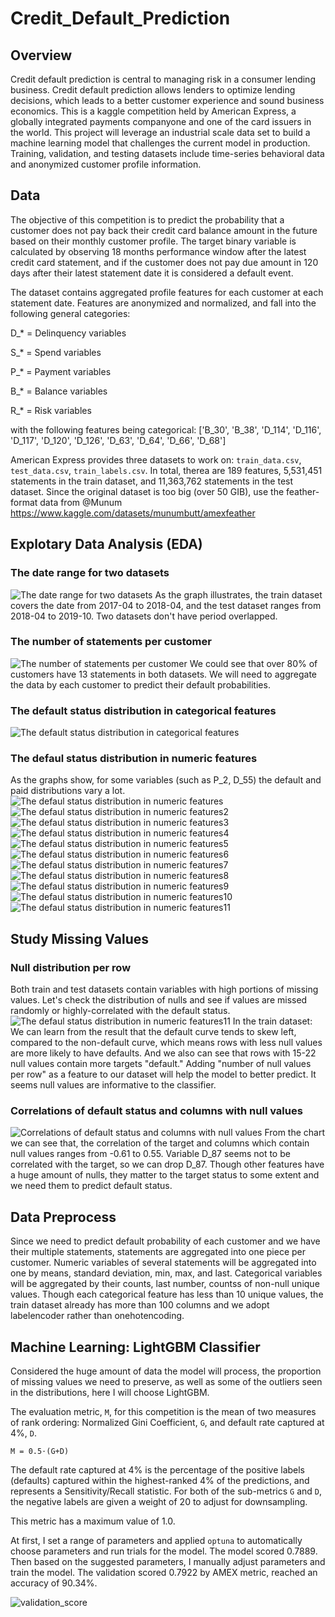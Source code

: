 # Credit_Default_Prediction

## Overview
Credit default prediction is central to managing risk in a consumer lending business. Credit default prediction allows lenders to optimize lending decisions, which leads to a better customer experience and sound business economics. This is a kaggle competition held by American Express, a globally integrated payments companyone and one of the card issuers in the world. 
This project will leverage an industrial scale data set to build a machine learning model that challenges the current model in production. Training, validation, and testing datasets include time-series behavioral data and anonymized customer profile information. 

## Data
The objective of this competition is to predict the probability that a customer does not pay back their credit card balance amount in the future based on their monthly customer profile. The target binary variable is calculated by observing 18 months performance window after the latest credit card statement, and if the customer does not pay due amount in 120 days after their latest statement date it is considered a default event.

The dataset contains aggregated profile features for each customer at each statement date. Features are anonymized and normalized, and fall into the following general categories:

D_* = Delinquency variables

S_* = Spend variables

P_* = Payment variables

B_* = Balance variables

R_* = Risk variables

with the following features being categorical:
['B_30', 'B_38', 'D_114', 'D_116', 'D_117', 'D_120', 'D_126', 'D_63', 'D_64', 'D_66', 'D_68']

American Express provides three datasets to work on: `train_data.csv`, `test_data.csv`, `train_labels.csv`. In total, therea are 189 features, 5,531,451 statements in the train dataset, and 11,363,762 statements in the test dataset. Since the original dataset is too big (over 50 GIB), use the feather-format data from @Munum https://www.kaggle.com/datasets/munumbutt/amexfeather

## Explotary Data Analysis (EDA)
### The date range for two datasets
![The date range for two datasets](https://github.com/ZiwenLyu/AMEX_Default_Prediction/blob/main/graphs/date%20range%20for%20two%20datasets.png)
As the graph illustrates, the train dataset covers the date from 2017-04 to 2018-04, and the test dataset ranges from 2018-04 to 2019-10. Two datasets don't have period overlapped.

### The number of statements per customer
![The number of statements per customer](https://github.com/ZiwenLyu/AMEX_Default_Prediction/blob/main/graphs/Count%20of%20statements%20per%20customer.png)
We could see that over 80% of customers have 13 statements in both datasets. We will need to aggregate the data by each customer to predict their default probabilities.

### The default status distribution in categorical features
![The default status distribution in categorical features](https://github.com/ZiwenLyu/AMEX_Default_Prediction/blob/main/graphs/default%20status%20distribution%20in%20categorical%20features.png)

### The defaul status distribution in numeric features
As the graphs show, for some variables (such as P_2, D_55) the default and paid distributions vary a lot.
![The defaul status distribution in numeric features](https://github.com/ZiwenLyu/AMEX_Default_Prediction/blob/main/graphs/default%20status%20distribution%20in%20num%20features.png)
![The defaul status distribution in numeric features2](https://github.com/ZiwenLyu/AMEX_Default_Prediction/blob/main/graphs/default%20status%20distribution%20in%20num%20features2.png)
![The defaul status distribution in numeric features3](https://github.com/ZiwenLyu/AMEX_Default_Prediction/blob/main/graphs/default%20status%20distribution%20in%20num%20features3.png)
![The defaul status distribution in numeric features4](https://github.com/ZiwenLyu/AMEX_Default_Prediction/blob/main/graphs/default%20status%20distribution%20in%20num%20features4.png)
![The defaul status distribution in numeric features5](https://github.com/ZiwenLyu/AMEX_Default_Prediction/blob/main/graphs/default%20status%20distribution%20in%20num%20features5.png)
![The defaul status distribution in numeric features6](https://github.com/ZiwenLyu/AMEX_Default_Prediction/blob/main/graphs/default%20status%20distribution%20in%20num%20features6.png)
![The defaul status distribution in numeric features7](https://github.com/ZiwenLyu/AMEX_Default_Prediction/blob/main/graphs/default%20status%20distribution%20in%20num%20features7.png)
![The defaul status distribution in numeric features8](https://github.com/ZiwenLyu/AMEX_Default_Prediction/blob/main/graphs/default%20status%20distribution%20in%20num%20features8.png)
![The defaul status distribution in numeric features9](https://github.com/ZiwenLyu/AMEX_Default_Prediction/blob/main/graphs/default%20status%20distribution%20in%20num%20features9.png)
![The defaul status distribution in numeric features10](https://github.com/ZiwenLyu/AMEX_Default_Prediction/blob/main/graphs/default%20status%20distribution%20in%20num%20features10.png)
![The defaul status distribution in numeric features11](https://github.com/ZiwenLyu/AMEX_Default_Prediction/blob/main/graphs/default%20status%20distribution%20in%20num%20features11.png)

## Study Missing Values
### Null distribution per row
Both train and test datasets contain variables with high portions of missing values. Let's check the distribution of nulls and see if values are missed randomly or highly-correlated with the default status.
![The defaul status distribution in numeric features11](https://github.com/ZiwenLyu/AMEX_Default_Prediction/blob/main/graphs/number%20of%20null%20values%20by%20default%20status%20(train).png)
In the train dataset: We can learn from the result that the default curve tends to skew left, compared to the non-default curve, which means rows with less null values are more likely to have defaults. And we also can see that rows with 15-22 null values contain more targets "default." Adding "number of null values per row" as a feature to our dataset will help the model to better predict. It seems null values are informative to the classifier.
### Correlations of default status and columns with null values
![Correlations of default status and columns with null values](https://github.com/ZiwenLyu/AMEX_Default_Prediction/blob/main/graphs/Correlation%20of%20target%20and%20null%20columns.png)
From the chart we can see that, the correlation of the target and columns which contain null values ranges from -0.61 to 0.55. Variable D_87 seems not to be correlated with the target, so we can drop D_87. Though other features have a huge amount of nulls, they matter to the target status to some extent and we need them to predict default status.

## Data Preprocess
Since we need to predict default probability of each customer and we have their multiple statements, statements are aggregated into one piece per customer. Numeric variables of several statements will be aggregated into one by means, standard deviation, min, max, and last. Categorical variables will be aggregated by their counts, last number, countss of non-null unique values.
Though each categorical feature has less than 10 unique values, the train dataset already has more than 100 columns and we adopt labelencoder rather than onehotencoding.

## Machine Learning: LightGBM Classifier
Considered the huge amount of data the model will process, the proportion of missing values we need to preserve, as well as some of the outliers seen in the distributions, here I will choose LightGBM.

The evaluation metric, `M`, for this competition is the mean of two measures of rank ordering: Normalized Gini Coefficient, `G`, and default rate captured at 4%, `D`.

`M = 0.5⋅(G+D)`

The default rate captured at 4% is the percentage of the positive labels (defaults) captured within the highest-ranked 4% of the predictions, and represents a Sensitivity/Recall statistic.
For both of the sub-metrics `G` and `D`, the negative labels are given a weight of 20 to adjust for downsampling.

This metric has a maximum value of 1.0.

At first, I set a range of parameters and applied `optuna` to automatically choose parameters and run trials for the model. The model scored 0.7889. Then based on the suggested parameters, I manually adjust parameters and train the model. The validation scored 0.7922 by AMEX metric, reached an accuracy of 90.34%.

![validation_score](https://github.com/ZiwenLyu/AMEX_Default_Prediction/blob/main/graphs/validation_score.png)

